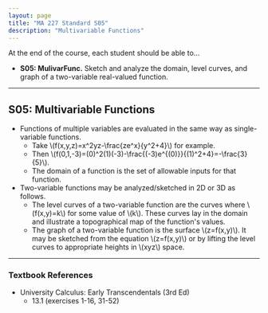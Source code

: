```yaml
---
layout: page
title: "MA 227 Standard S05"
description: "Multivariable Functions"
---
```


At the end of the course, each student should be able to...

- **S05: MulivarFunc.**
  Sketch and analyze the domain, level curves, and graph of a two-variable
  real-valued function.

---

## S05: Multivariable Functions

- Functions of multiple variables
  are evaluated in the same way as single-variable functions.
    - Take  \\(f(x,y,z)=x^2yz-\frac{ze^x}{y^2+4}\\) for example.
    - Then \\(f(0,1,-3)=(0)^2(1)(-3)-\frac{(-3)e^{(0)}}{(1)^2+4}=-\frac{3}{5}\\).
    - The domain of a function is the set of allowable inputs for that
      function.
- Two-variable functions may be analyzed/sketched in 2D or 3D as follows.
    - The level curves of a two-variable function are the curves
      where \\(f(x,y)=k\\) for some value of \\(k\\). These curves lay in
      the domain and illustrate a topographical map of the function's values.
    - The graph of a two-variable function is the surface \\(z=f(x,y)\\).
      It may be sketched from the equation \\(z=f(x,y)\\) or by lifting
      the level curves to appropriate heights in \\(xyz\\) space.


---

### Textbook References

- University Calculus: Early Transcendentals (3rd Ed)
    - 13.1 (exercises 1-16, 31-52)
